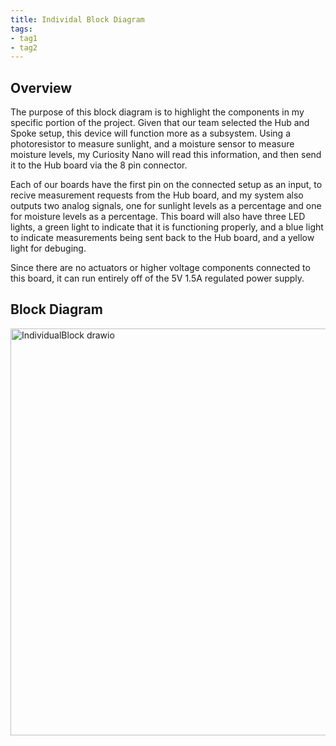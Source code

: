 ```yaml
---
title: Individal Block Diagram
tags:
- tag1
- tag2
---
```


## Overview
The purpose of this block diagram is to highlight the components in my specific portion of the project. Given that our team selected the Hub and Spoke setup, this device will function more as a subsystem. Using a photoresistor to measure sunlight, and a moisture sensor to measure moisture levels, my Curiosity Nano will read this information, and then send it to the Hub board via the 8 pin connector.

Each of our boards have the first pin on the connected setup as an input, to recive measurement requests from the Hub board, and my system also outputs two analog signals, one for sunlight levels as a percentage and one for moisture levels as a percentage.
This board will also have three LED lights, a green light to indicate that it is functioning properly, and a blue light to indicate measurements being sent back to the Hub board, and a yellow light for debuging.

Since there are no actuators or higher voltage components connected to this board, it can run entirely off of the 5V 1.5A regulated power supply.

## Block Diagram
<img width="701" height="651" alt="IndividualBlock drawio" src="https://github.com/user-attachments/assets/07fb3371-7b62-4cf8-9394-3b5502d91758" />
